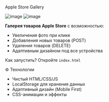 Apple Store Gallery

![image](https://github.com/user-attachments/assets/e6a4bab2-ff3c-40ed-90f4-ac48572d711f) ![image](https://github.com/user-attachments/assets/85eb51a6-6a5e-401c-9635-896066d7a3fa)



**Галерея товаров Apple Store** с возможностью:
- Увеличения фото при клике
- Добавления новых товаров (POST)
- Удаления товаров (DELETE)
- Адаптивным дизайном под все устройства

Как запустить?
Откройте `index.html`

⚙️ Технологии
- Чистый HTML/CSS/JS
- LocalStorage для хранения данных
- Адаптивный дизайн (Mobile First)
- CSS-анимации и эффекты
